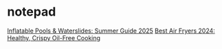 # notepad

[Inflatable Pools &amp; Waterslides: Summer Guide 2025](https://qubyk.com.au/blog/bestway-waterparks-and-waterslides-for-australian)
[Best Air Fryers 2024: Healthy, Crispy Oil-Free Cooking ](https://qubyk.com.au/blog/top-air-fryers-of-2024)
